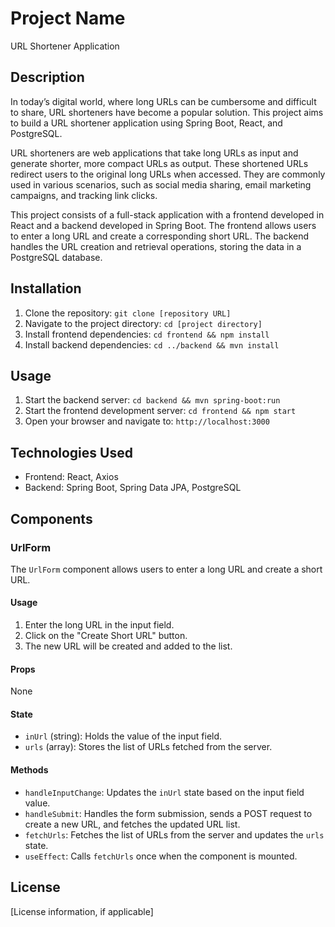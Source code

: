 # Project Name

URL Shortener Application

## Description

In today’s digital world, where long URLs can be cumbersome and difficult to share, URL shorteners have become a popular solution. This project aims to build a URL shortener application using Spring Boot, React, and PostgreSQL.

URL shorteners are web applications that take long URLs as input and generate shorter, more compact URLs as output. These shortened URLs redirect users to the original long URLs when accessed. They are commonly used in various scenarios, such as social media sharing, email marketing campaigns, and tracking link clicks.

This project consists of a full-stack application with a frontend developed in React and a backend developed in Spring Boot. The frontend allows users to enter a long URL and create a corresponding short URL. The backend handles the URL creation and retrieval operations, storing the data in a PostgreSQL database.

## Installation

1. Clone the repository: `git clone [repository URL]`
2. Navigate to the project directory: `cd [project directory]`
3. Install frontend dependencies: `cd frontend && npm install`
4. Install backend dependencies: `cd ../backend && mvn install`

## Usage

1. Start the backend server: `cd backend && mvn spring-boot:run`
2. Start the frontend development server: `cd frontend && npm start`
3. Open your browser and navigate to: `http://localhost:3000`

## Technologies Used

- Frontend: React, Axios
- Backend: Spring Boot, Spring Data JPA, PostgreSQL

## Components

### UrlForm

The `UrlForm` component allows users to enter a long URL and create a short URL.

#### Usage

1. Enter the long URL in the input field.
2. Click on the "Create Short URL" button.
3. The new URL will be created and added to the list.

#### Props

None

#### State

- `inUrl` (string): Holds the value of the input field.
- `urls` (array): Stores the list of URLs fetched from the server.

#### Methods

- `handleInputChange`: Updates the `inUrl` state based on the input field value.
- `handleSubmit`: Handles the form submission, sends a POST request to create a new URL, and fetches the updated URL list.
- `fetchUrls`: Fetches the list of URLs from the server and updates the `urls` state.
- `useEffect`: Calls `fetchUrls` once when the component is mounted.

## License

[License information, if applicable]
